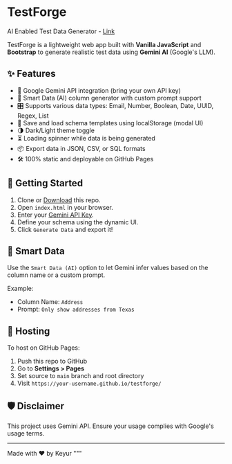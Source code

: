 # TestForge
AI Enabled Test Data Generator - [Link](https://simkeyur.github.io/TestForge/)

TestForge is a lightweight web app built with **Vanilla JavaScript** and **Bootstrap** to generate realistic test data using **Gemini AI** (Google's LLM).

## ✨ Features

- 🔐 Google Gemini API integration (bring your own API key)
- 🧠 Smart Data (AI) column generator with custom prompt support
- 🎛️ Supports various data types: Email, Number, Boolean, Date, UUID, Regex, List
- 💾 Save and load schema templates using localStorage (modal UI)
- 🌗 Dark/Light theme toggle
- ⏳ Loading spinner while data is being generated
- 📦 Export data in JSON, CSV, or SQL formats
- 🛠️ 100% static and deployable on GitHub Pages

## 🚀 Getting Started

1. Clone or [Download](https://github.com/simkeyur/TestForge) this repo.
2. Open `index.html` in your browser.
3. Enter your [Gemini API Key](https://aistudio.google.com/app/apikey).
4. Define your schema using the dynamic UI.
5. Click `Generate Data` and export it!

## 🧠 Smart Data

Use the `Smart Data (AI)` option to let Gemini infer values based on the column name or a custom prompt.

Example:

- Column Name: `Address`
- Prompt: `Only show addresses from Texas`

## 📁 Hosting

To host on GitHub Pages:

1. Push this repo to GitHub
2. Go to **Settings > Pages**
3. Set source to `main` branch and root directory
4. Visit `https://your-username.github.io/testforge/`

## 🛡️ Disclaimer

This project uses Gemini API. Ensure your usage complies with Google's usage terms.

---

Made with ❤️ by Keyur
"""

